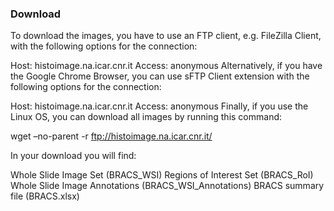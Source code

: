 ### Download

To download the images, you have to use an FTP client, e.g. FileZilla Client, with the following options for the connection:

Host: histoimage.na.icar.cnr.it
Access: anonymous
Alternatively, if you have the Google Chrome Browser, you can use sFTP Client extension with the following options for the connection:

 Host: histoimage.na.icar.cnr.it
Access: anonymous
 Finally, if you use the Linux OS, you can download all images by running this command:

wget –no-parent -r ftp://histoimage.na.icar.cnr.it/

 In your download you will find:

Whole Slide Image Set (BRACS_WSI)
Regions of Interest Set (BRACS_RoI)
Whole Slide Image Annotations (BRACS_WSI_Annotations)
BRACS summary file (BRACS.xlsx)
